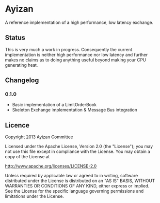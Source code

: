 Ayizan
======

A reference implementation of a high performance, low latency exchange.

Status
------

This is very much a work in progress. Consequently the current implementation
is neither high performance nor low latency and further makes no claims as to
doing anything useful beyond making your CPU generating heat.

Changelog
---------

### 0.1.0
- Basic implementation of a LimitOrderBook
- Skeleton Exchange implementation & Message Bus integration

Licence
-------

Copyright 2013 Ayizan Committee

Licensed under the Apache License, Version 2.0 (the "License");
you may not use this file except in compliance with the License.
You may obtain a copy of the License at

http://www.apache.org/licenses/LICENSE-2.0

Unless required by applicable law or agreed to in writing, software
distributed under the License is distributed on an "AS IS" BASIS,
WITHOUT WARRANTIES OR CONDITIONS OF ANY KIND, either express or implied.
See the License for the specific language governing permissions and
limitations under the License.
